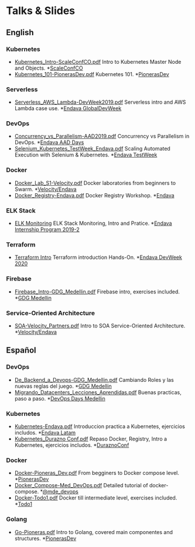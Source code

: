 # Talks &amp; Slides 

## English

### Kubernetes
- [Kubernetes_Intro-ScaleConfCO.pdf](https://github.com/twogg-git/talks/blob/master/Kubernetes_Intro-ScaleConfCO.pdf) Intro to Kubernetes Master Node and Objects. *[ScaleConfCO](http://scaleconfco.com/)    
- [Kubernetes_101-PionerasDev.pdf](https://github.com/twogg-git/talks/blob/master/Kubernetes_101-PionerasDev.pdf) Kubernetes 101. *[PionerasDev](http://pionerasdev.co/) 

### Serverless
- [Serverless_AWS_Lambda-DevWeek2019.pdf](https://github.com/twogg-git/talks/blob/master/Serverless_AWS_Lambda-DevWeek2019.pdf) Serverless intro and AWS Lambda case use. *[Endava GlobalDevWeek](https://www.facebook.com/endava/) 

### DevOps
- [Concurrency_vs_Parallelism-AAD2019.pdf](https://github.com/twogg-git/talks/blob/master/Concurrency_vs_Parallelism-AAD2019.pdf) Concurrency vs Parallelism in DevOps. *[Endava AAD Days](https://www.facebook.com/endava/)  
- [Selenium_Kubernetes_TestWeek_Endava.pdf](https://github.com/twogg-git/talks/blob/master/Selenium_Kubernetes_TestWeek_Endava.pdf) Scaling Automated Execution with Selenium & Kubernetes. *[Endava TestWeek](https://www.facebook.com/endava/)  

### Docker   
- [Docker_Lab_S1-Velocity.pdf](https://github.com/twogg-git/talks/blob/master/Docker_Lab_S1-Velocity.pdf) Docker laboratories from beginners to Swarm. *[Velocity/Endava](https://www.facebook.com/endava/)
- [Docker_Registry-Endava.pdf](https://github.com/twogg-git/talks/blob/master/Docker_Registry-Endava.pdf) Docker Registry Workshop. *[Endava](https://www.facebook.com/endava/)

### ELK Stack
- [ELK Monitoring](https://github.com/twogg-git/talks/blob/master/ELK_Monitoring_Endava.pdf) ELK Stack Monitoring, Intro and Pratice. *[Endava Internship Program 2019-2](https://www.facebook.com/endava/)

### Terraform
- [Terraform Intro](https://github.com/twogg-git/talks/blob/master/Terraform_Intro-DevWeek_Endava.pdf) Terraform introduction Hands-On. *[Endava DevWeek 2020](https://www.facebook.com/endava/)

### Firebase   
- [Firebase_Intro-GDG_Medellin.pdf](https://github.com/twogg-git/talks/blob/master/Firebase_Intro-GDG_Medellin.pdf) Firebase intro, exercises included. *[GDG Medellin](https://www.meetup.com/GDG-Medellin/)

### Service-Oriented Architecture   
- [SOA-Velocity_Partners.pdf](https://github.com/twogg-git/talks/blob/master/SOA-Velocity_Partners.pdf) Intro to SOA Service-Oriented Architecture. *[Velocity/Endava](https://www.facebook.com/endava/)

## Español

### DevOps 
- [De_Backend_a_Devops-GDG_Medellin.pdf](https://github.com/twogg-git/talks/blob/master/De_Backend_a_Devops-GDG_Medellin.pdf) Cambiando Roles y las nuevas reglas del juego. *[GDG Medellin](https://www.meetup.com/GDG-Medellin/) 
- [Migrando_Datacenters_Lecciones_Aprendidas.pdf](https://github.com/twogg-git/talks/blob/master/Migrando_Datacenters_Lecciones_Aprenndidas-DevOps_Days_Med.pdf) Buenas practicas, paso a paso. *[DevOps Days Medellin](https://devopsdays.io/) 

### Kubernetes    
- [Kubernetes-Endava.pdf](https://github.com/twogg-git/talks/blob/master/Kubernetes-Endava.pdf) Introduccion practica a Kubernetes, ejercicios includos. *[Endava Latam](https://www.facebook.com/EndavaLatam/)    
- [Kubernetes_Durazno Conf.pdf](https://github.com/twogg-git/talks/blob/master/Kubernetes_DuraznoConf.pdf) Repaso Docker, Registry, Intro a Kubernetes, ejercicios includos. *[DuraznoConf](http://duraznoconf.uy)    

### Docker   
- [Docker-Pioneras_Dev.pdf](https://github.com/twogg-git/talks/blob/master/Docker-Pioneras_Dev.pdf) From begginers to Docker compose level. *[PionerasDev](http://pionerasdev.co/)     
- [Docker_Compose-Med_DevOps.pdf](https://github.com/twogg-git/talks/blob/master/Docker_Compose-Med_DevOps.pdf) Detailed tutorial of docker-compose. *[@mde_devops](https://twitter.com/mde_devops)    
- [Docker-Todo1.pdf](https://github.com/twogg-git/talks/blob/master/Docker-Todo1.pdf) Docker till intermediate level, exercises included. *[Todo1](https://www.todo1services.com)

### Golang   
- [Go-Pioneras.pdf](https://github.com/twogg-git/talks/blob/master/Intro_Go_Pioneras2020.pdf) Intro to Golang, covered main componentes and structures. *[PionerasDev](http://pionerasdev.co/)

